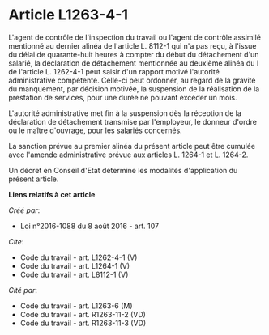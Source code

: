 # Article L1263-4-1

L'agent de contrôle de l'inspection du travail ou l'agent de contrôle assimilé mentionné au dernier alinéa de l'article L.
8112-1 qui n'a pas reçu, à l'issue du délai de quarante-huit heures à compter du début du détachement d'un salarié, la
déclaration de détachement mentionnée au deuxième alinéa du I de l'article L. 1262-4-1 peut saisir d'un rapport motivé
l'autorité administrative compétente. Celle-ci peut ordonner, au regard de la gravité du manquement, par décision motivée, la
suspension de la réalisation de la prestation de services, pour une durée ne pouvant excéder un mois. 

L'autorité administrative met fin à la suspension dès la réception de la déclaration de détachement transmise par
l'employeur, le donneur d'ordre ou le maître d'ouvrage, pour les salariés concernés. 

La sanction prévue au premier alinéa du présent article peut être cumulée avec l'amende administrative prévue aux articles L.
1264-1 et L. 1264-2. 

Un décret en Conseil d'Etat détermine les modalités d'application du présent article.

**Liens relatifs à cet article**

_Créé par_:

  - Loi n°2016-1088 du 8 août 2016 - art. 107

_Cite_:

  - Code du travail - art. L1262-4-1 (V)
  - Code du travail - art. L1264-1 (V)
  - Code du travail - art. L8112-1 (V)

_Cité par_:

  - Code du travail - art. L1263-6 (M)
  - Code du travail - art. R1263-11-2 (VD)
  - Code du travail - art. R1263-11-3 (VD)
